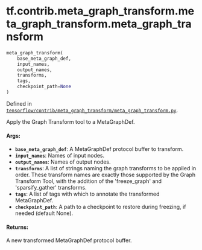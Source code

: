 <div itemscope itemtype="http://developers.google.com/ReferenceObject">
<meta itemprop="name" content="tf.contrib.meta_graph_transform.meta_graph_transform.meta_graph_transform" />
</div>

# tf.contrib.meta_graph_transform.meta_graph_transform.meta_graph_transform

``` python
meta_graph_transform(
    base_meta_graph_def,
    input_names,
    output_names,
    transforms,
    tags,
    checkpoint_path=None
)
```



Defined in [`tensorflow/contrib/meta_graph_transform/meta_graph_transform.py`](https://www.tensorflow.org/code/tensorflow/contrib/meta_graph_transform/meta_graph_transform.py).

Apply the Graph Transform tool to a MetaGraphDef.

#### Args:

* <b>`base_meta_graph_def`</b>: A MetaGraphDef protocol buffer to transform.
* <b>`input_names`</b>: Names of input nodes.
* <b>`output_names`</b>: Names of output nodes.
* <b>`transforms`</b>: A list of strings naming the graph transforms to be applied in
    order.  These transform names are exactly those supported by the Graph
    Transform Tool, with the addition of the 'freeze_graph' and
    'sparsify_gather' transforms.
* <b>`tags`</b>: A list of tags with which to annotate the transformed MetaGraphDef.
* <b>`checkpoint_path`</b>: A path to a checkpoint to restore during freezing,
    if needed (default None).


#### Returns:

A new transformed MetaGraphDef protocol buffer.